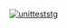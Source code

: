 [![unitteststg](https://github.com/anuteresa/react_ci-cd/actions/workflows/te.yml/badge.svg)](https://github.com/anuteresa/react_ci-cd/actions/workflows/te.yml)
